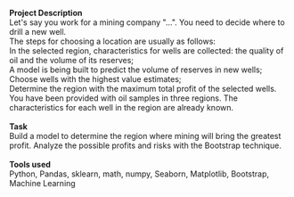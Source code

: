 **Project Description**\
Let's say you work for a mining company "...". You need to decide where to drill a new well.\
The steps for choosing a location are usually as follows:\
In the selected region, characteristics for wells are collected: the quality of oil and the volume of its reserves;\
A model is being built to predict the volume of reserves in new wells;\
Choose wells with the highest value estimates;\
Determine the region with the maximum total profit of the selected wells.\
You have been provided with oil samples in three regions. The characteristics for each well in the region are already known.\
\
**Task**\
Build a model to determine the region where mining will bring the greatest profit. Analyze the possible profits and risks with the Bootstrap technique.\
\
**Tools used**\
Python, Pandas, sklearn, math, numpy, Seaborn, Matplotlib, Bootstrap, Machine Learning
